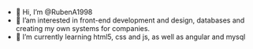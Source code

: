 - 👋 Hi, I’m @RubenA1998
- 👀 I’am interested in front-end development and design, databases and creating my own systems for companies.
- 🌱 I’m currently learning html5, css and js, as well as angular and mysql
<!---
RubenA1998/RubenA1998 is a ✨ special ✨ repository because its `README.md` (this file) appears on your GitHub profile.
You can click the Preview link to take a look at your changes.
--->

